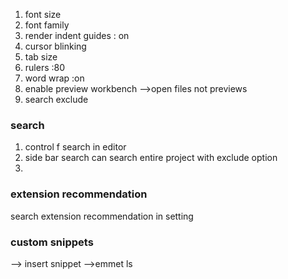 
1. font size
2. font family
3. render indent guides : on 
4. cursor blinking
5. tab size
6. rulers :80
7. word wrap :on
8. enable preview workbench -->open files not previews
9. search exclude


### search

1. control f search in editor
2. side bar search can search entire project with exclude option
3. 


### extension recommendation
search extension recommendation in setting

### custom snippets
--> insert snippet -->emmet
ls
  